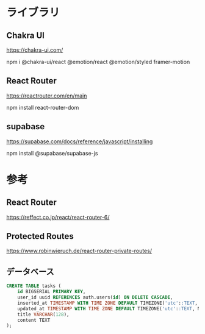 # ライブラリ

## Chakra UI

https://chakra-ui.com/

npm i @chakra-ui/react @emotion/react @emotion/styled framer-motion

## React Router

https://reactrouter.com/en/main

npm install react-router-dom

## supabase

https://supabase.com/docs/reference/javascript/installing

npm install @supabase/supabase-js

# 参考

## React Router

https://reffect.co.jp/react/react-router-6/

## Protected Routes

https://www.robinwieruch.de/react-router-private-routes/

## データベース

```SQL
CREATE TABLE tasks (
    id BIGSERIAL PRIMARY KEY,
    user_id uuid REFERENCES auth.users(id) ON DELETE CASCADE,
    inserted_at TIMESTAMP WITH TIME ZONE DEFAULT TIMEZONE('utc'::TEXT, NOW()) NOT NULL,
    updated_at TIMESTAMP WITH TIME ZONE DEFAULT TIMEZONE('utc'::TEXT, NOW()) NOT NULL,
    title VARCHAR(128),
    content TEXT
);
```
